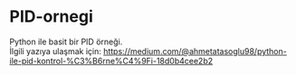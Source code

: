 # PID-ornegi
Python ile basit bir PID örneği.<br>
İlgili yazıya ulaşmak için: https://medium.com/@ahmetatasoglu98/python-ile-pid-kontrol-%C3%B6rne%C4%9Fi-18d0b4cee2b2
